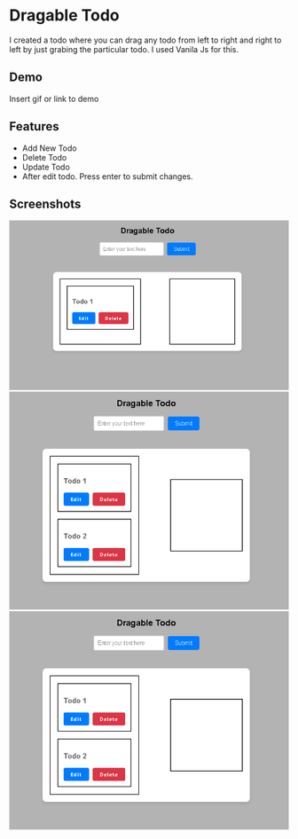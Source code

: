 
# Dragable Todo

I created a todo where you can drag any todo from left to right and right to left by just grabing the particular todo. I used Vanila Js for this.


## Demo

Insert gif or link to demo


## Features

- Add New Todo
- Delete Todo
- Update Todo
- After edit todo. Press enter to submit changes.


## Screenshots

![App Screenshot](img_1.png)
![App Screenshot](img_2.png)
![App Screenshot](img_2.png)

